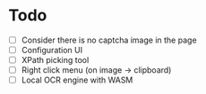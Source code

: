 # Todo

- [ ] Consider there is no captcha image in the page
- [ ] Configuration UI
- [ ] XPath picking tool
- [ ] Right click menu (on image -> clipboard)
- [ ] Local OCR engine with WASM
